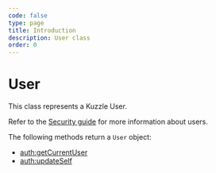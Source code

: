 ```yaml
---
code: false
type: page
title: Introduction
description: User class
order: 0
---
```


# User

This class represents a Kuzzle User.

Refer to the [Security guide](/core/2/guides/essentials/security) for more information about users.

The following methods return a `User` object:

- [auth:getCurrentUser](/sdk/dart/2/controllers/auth/get-current-user)
- [auth:updateSelf](/sdk/dart/2/controllers/auth/update-self)

